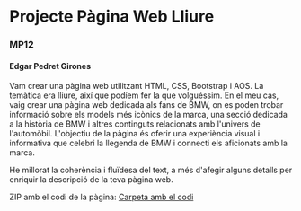 # Projecte Pàgina Web Lliure

### MP12
#### Edgar Pedret Girones
Vam crear una pàgina web utilitzant HTML, CSS, Bootstrap i AOS. La temàtica era lliure, així que podíem fer la que volguéssim. En el meu cas, vaig crear una pàgina web dedicada als fans de BMW, on es poden trobar informació sobre els models més icònics de la marca, una secció dedicada a la història de BMW i altres continguts relacionats amb l'univers de l'automòbil. L'objectiu de la pàgina és oferir una experiència visual i informativa que celebri la llegenda de BMW i connecti els aficionats amb la marca.

He millorat la coherència i fluïdesa del text, a més d'afegir alguns detalls per enriquir la descripció de la teva pàgina web.

ZIP amb el codi de la pàgina:
[Carpeta amb el codi](visual_code_edgar-DEF.zip)
